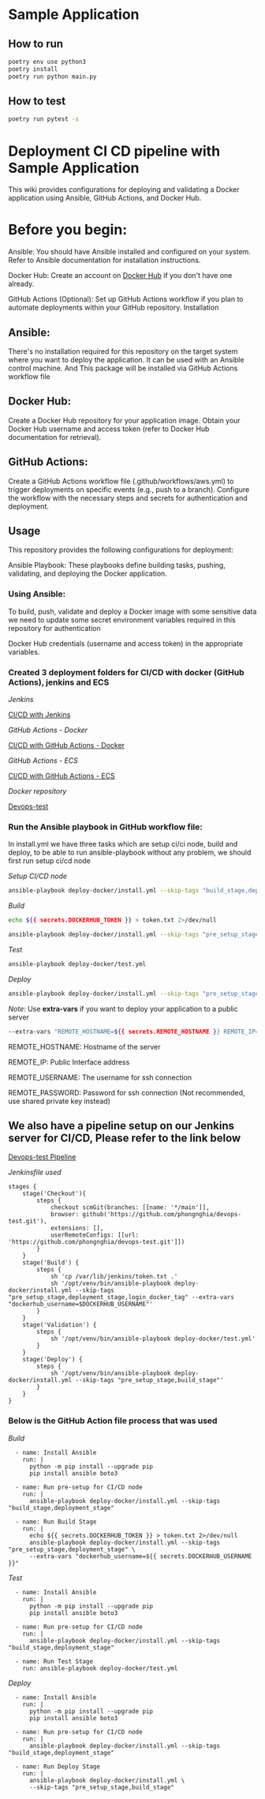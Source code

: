 # Sample Application

## How to run

```bash
poetry env use python3
poetry install
poetry run python main.py
```

## How to test

```bash
poetry run pytest -s
```

# Deployment CI CD pipeline with Sample Application

This wiki provides configurations for deploying and validating a Docker application using Ansible, GitHub Actions, and Docker Hub.

# Before you begin:

Ansible: You should have Ansible installed and configured on your system. Refer to Ansible documentation for installation instructions.

Docker Hub: Create an account on [Docker Hub](https://www.google.com/url?sa=E&source=gmail&q=https://hub.docker.com/) if you don't have one already.

GitHub Actions (Optional): Set up GitHub Actions workflow if you plan to automate deployments within your GitHub repository.
Installation

## Ansible:
There's no installation required for this repository on the target system where you want to deploy the application. It can be used with an Ansible control machine. And This package will be installed via GitHub Actions workflow file

## Docker Hub:
Create a Docker Hub repository for your application image.
Obtain your Docker Hub username and access token (refer to Docker Hub documentation for retrieval).

## GitHub Actions:
Create a GitHub Actions workflow file (.github/workflows/aws.yml) to trigger deployments on specific events (e.g., push to a branch).
Configure the workflow with the necessary steps and secrets for authentication and deployment.

## Usage
This repository provides the following configurations for deployment:

Ansible Playbook: These playbooks define building tasks, pushing, validating, and deploying the Docker application.

### Using Ansible:
To build, push, validate and deploy a Docker image with some sensitive data we need to update some secret environment variables required in this repository for authentication

Docker Hub credentials (username and access token) in the appropriate variables.

### Created 3 deployment folders for CI/CD with docker (GitHub Actions), jenkins and ECS

_Jenkins_

[CI/CD with Jenkins](https://github.com/phongnghia/devops-test/tree/main/deploy)

_GitHub Actions - Docker_

[CI/CD with GitHub Actions - Docker](https://github.com/phongnghia/devops-test/tree/main/deploy-docker)

_GitHub Actions - ECS_

[CI/CD with GitHub Actions - ECS](https://github.com/phongnghia/devops-test/tree/main/deploy-aws)

_Docker repository_

[Devops-test](https://hub.docker.com/r/phongnghia/devops-test)

### Run the Ansible playbook in GitHub workflow file: 

In install.yml we have three tasks which are setup ci/ci node, build and deploy, to be able to run ansible-playbook without any problem, we should first run setup ci/cd node

_Setup CI/CD node_

```bash
ansible-playbook deploy-docker/install.yml --skip-tags "build_stage,deployment_stage"
```

_Build_

```bash
echo ${{ secrets.DOCKERHUB_TOKEN }} > token.txt 2>/dev/null
```

```bash
ansible-playbook deploy-docker/install.yml --skip-tags "pre_setup_stage,deployment_stage" --extra-vars "dockerhub_username=${{ secrets.DOCKERHUB_USERNAME }}"
```

_Test_

```bash
ansible-playbook deploy-docker/test.yml
```

_Deploy_

```bash
ansible-playbook deploy-docker/install.yml --skip-tags "pre_setup_stage,build_stage"
```

_Note_: Use **extra-vars** if you want to deploy your application to a public server

```bash
--extra-vars "REMOTE_HOSTNAME=${{ secrets.REMOTE_HOSTNAME }} REMOTE_IP=${{ secrets.REMOTE_HOSTNAME }}  REMOTE_USERNAME=${{ secrets.REMOTE_USERNAME }} REMOTE_SSH_PORT=22 REMOTE_PASSWORD=${{ secrets.REMOTE_PASSWORD }}"
```

REMOTE_HOSTNAME: Hostname of the server

REMOTE_IP: Public Interface address

REMOTE_USERNAME: The username for ssh connection

REMOTE_PASSWORD: Password for ssh connection (Not recommended, use shared private key instead)

## We also have a pipeline setup on our Jenkins server for CI/CD, Please refer to the link below

[Devops-test Pipeline](https://phongnghia.io.vn/job/devops-test-pipeline)

_Jenkinsfile used_

    stages {
        stage('Checkout'){
            steps {
                checkout scmGit(branches: [[name: '*/main']],
                browser: github('https://github.com/phongnghia/devops-test.git'),
                extensions: [],
                userRemoteConfigs: [[url: 'https://github.com/phongnghia/devops-test.git']])
            }
        }
        stage('Build') {
            steps {
                sh 'cp /var/lib/jenkins/token.txt .'
                sh '/opt/venv/bin/ansible-playbook deploy-docker/install.yml --skip-tags "pre_setup_stage,deployment_stage,login_docker_tag" --extra-vars "dockerhub_username=$DOCKERHUB_USERNAME"'
            }
        }
        stage('Validation') {
            steps {
                sh '/opt/venv/bin/ansible-playbook deploy-docker/test.yml'
            }
        }
        stage('Deploy') {
            steps {
                sh '/opt/venv/bin/ansible-playbook deploy-docker/install.yml --skip-tags "pre_setup_stage,build_stage"'
            }
        }
    }

### Below is the GitHub Action file process that was used

_Build_

      - name: Install Ansible
        run: |
          python -m pip install --upgrade pip
          pip install ansible boto3

      - name: Run pre-setup for CI/CD node
        run: |
          ansible-playbook deploy-docker/install.yml --skip-tags "build_stage,deployment_stage"

      - name: Run Build Stage
        run: |
          echo ${{ secrets.DOCKERHUB_TOKEN }} > token.txt 2>/dev/null
          ansible-playbook deploy-docker/install.yml --skip-tags "pre_setup_stage,deployment_stage" \
          --extra-vars "dockerhub_username=${{ secrets.DOCKERHUB_USERNAME }}"
_Test_

      - name: Install Ansible
        run: |
          python -m pip install --upgrade pip
          pip install ansible boto3

      - name: Run pre-setup for CI/CD node
        run: |
          ansible-playbook deploy-docker/install.yml --skip-tags "build_stage,deployment_stage"

      - name: Run Test Stage
        run: ansible-playbook deploy-docker/test.yml
 
_Deploy_

      - name: Install Ansible
        run: |
          python -m pip install --upgrade pip
          pip install ansible boto3

      - name: Run pre-setup for CI/CD node
        run: |
          ansible-playbook deploy-docker/install.yml --skip-tags "build_stage,deployment_stage"

      - name: Run Deploy Stage
        run: |
          ansible-playbook deploy-docker/install.yml \
          --skip-tags "pre_setup_stage,build_stage"
